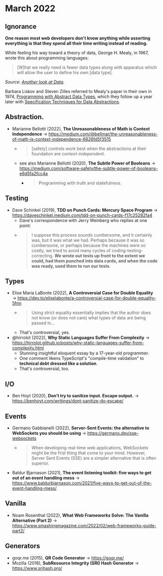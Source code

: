 # March 2022

## Ignorance

**One reason most web developers don't know anything while asserting everything is that they spend all their time writing instead of reading.**

While feeling his way toward a theory of data, George H. Mealy, in 1967, wrote this about programming languages:

> [W]hat we really need is fewer data types along with apparatus which will allow the user to define his own [data type].

<cite>Source: [Another look at Data](https://mba.eci.ufmg.br/wp-content/uploads/data_mealy.pdf).</cite>

Barbara Liskov and Steven Zilles referred to Mealy's paper in their own in 1974, [Programming with Abstract Data Types](https://gleitzman.com/media/docs/adt-liskov.pdf), which they follow up a year later with [Specification Techniques for Data Abstractions](http://csg.csail.mit.edu/CSGArchives/memos/Memo-117.pdf).

## Abstraction.

+ Marianne Bellotti (2022), **The Unreasonableness of Math is Context Independence** &#8594; https://medium.com/@bellmar/the-unreasonableness-of-math-is-context-independence-6826fd5f3515
  - > \[safety] controls work best when the abstractions at their foundation are *context-independent*.
  + see also Marianne Bellotti (2020), **The Subtle Power of Booleans** &#8594; https://medium.com/software-safety/the-subtle-power-of-booleans-e6d5fa2fcc4a
    - > Programming with truth and statefulness.

## Testing

+ Dave Schinkel (2019), **TDD on Punch Cards: Mercury Space Program** &#8594; https://daveschinkel.medium.com/tdd-on-punch-cards-f17c25282fa4
  + Dave's correspondence with Jerry Weinberg who replies at one point:
  + > I suppose this process sounds cumbersome, and it certainly was, but it was what we had. Perhaps because it was so cumbersome, or perhaps because the machines were so costly, we tried to avoid many cycles of coding-testing-correcting. **We wrote out tests up front to the extent we could, had them punched into data cards, and when the code was ready, used them to run our tests**.


## Types

+ Elise Maria LaBonte (2022), **A Controversial Case for Double Equality** &#8594; https://dev.to/eliselabonte/a-controversial-case-for-double-equality-5fnn
  + > Using strict equality essentially implies that the author does not know (or does not care) what types of data are being passed in...
  + That's controversial, yes.
+ @hirrolot (2022), **Why Static Languages Suffer From Complexity** &#8594; https://hirrolot.github.io/posts/why-static-languages-suffer-from-complexity.html
  + Stunning insightful eloquent essay by a 17-year-old programmer.
  + One comment likens TypeScript's "compile-time validation" to **technical debt dressed like a solution**.
  + That's controversial, too.

## I/O

+ Ben Hoyt (2020), **Don’t try to sanitize input. Escape output.** &#8594; https://benhoyt.com/writings/dont-sanitize-do-escape/

## Events

+ Germano Gabbianelli (2022), **Server-Sent Events: the alternative to WebSockets you should be using** &#8594; https://germano.dev/sse-websockets
  - > When developing real-time web applications, WebSockets might be the first thing that come to your mind. However, Server Sent Events (SSE) are a simpler alternative that is often superior.
+ Baldur Bjarnason (2021), **The event listening toolkit: five ways to get out of an event handling mess** &#8594; https://www.baldurbjarnason.com/2021/five-ways-to-get-out-of-the-event-handling-mess/

## Vanilla

+ Noam Rosenthal (2022), **What Web Frameworks Solve: The Vanilla Alternative (Part 2)** &#8594; https://www.smashingmagazine.com/2022/02/web-frameworks-guide-part2/

## Generators

+ goqr.me (2015), **QR Code Generator** &#8594; https://goqr.me/
+ Mozilla (2018), **SubResource Integrity (SRI) Hash Generator** &#8594; https://www.srihash.org/
